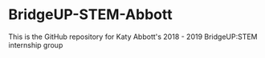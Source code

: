 # BridgeUP-STEM-Abbott

This is the GitHub repository for Katy Abbott's 2018 - 2019 BridgeUP:STEM internship group
